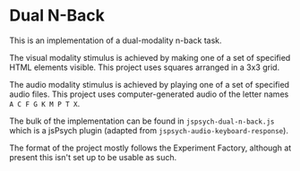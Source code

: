 # Dual N-Back

This is an implementation of a dual-modality n-back task.

The visual modality stimulus is achieved by making one of a set of specified HTML
elements visible. This project uses squares arranged in a 3x3 grid.

The audio modality stimulus is achieved by playing one of a set of specified
audio files. This project uses computer-generated audio of the letter names
`A C F G K M P T X`.

The bulk of the implementation can be found in `jspsych-dual-n-back.js` which is
a jsPsych plugin (adapted from `jspsych-audio-keyboard-response`). 

The format of the project mostly follows the Experiment Factory, although at
present this isn't set up to be usable as such.
